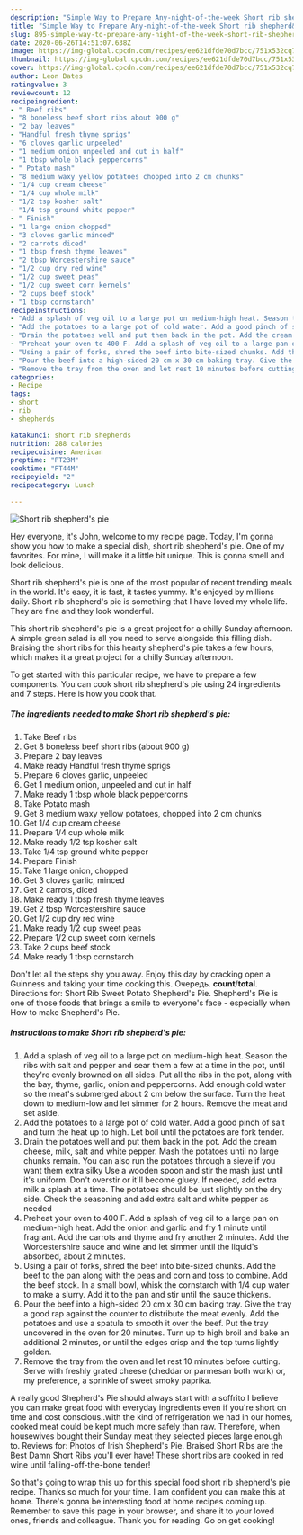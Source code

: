 ```yaml
---
description: "Simple Way to Prepare Any-night-of-the-week Short rib shepherd&amp;#39;s pie"
title: "Simple Way to Prepare Any-night-of-the-week Short rib shepherd&amp;#39;s pie"
slug: 895-simple-way-to-prepare-any-night-of-the-week-short-rib-shepherd-and-39-s-pie
date: 2020-06-26T14:51:07.638Z
image: https://img-global.cpcdn.com/recipes/ee621dfde70d7bcc/751x532cq70/short-rib-shepherds-pie-recipe-main-photo.jpg
thumbnail: https://img-global.cpcdn.com/recipes/ee621dfde70d7bcc/751x532cq70/short-rib-shepherds-pie-recipe-main-photo.jpg
cover: https://img-global.cpcdn.com/recipes/ee621dfde70d7bcc/751x532cq70/short-rib-shepherds-pie-recipe-main-photo.jpg
author: Leon Bates
ratingvalue: 3
reviewcount: 12
recipeingredient:
- " Beef ribs"
- "8 boneless beef short ribs about 900 g"
- "2 bay leaves"
- "Handful fresh thyme sprigs"
- "6 cloves garlic unpeeled"
- "1 medium onion unpeeled and cut in half"
- "1 tbsp whole black peppercorns"
- " Potato mash"
- "8 medium waxy yellow potatoes chopped into 2 cm chunks"
- "1/4 cup cream cheese"
- "1/4 cup whole milk"
- "1/2 tsp kosher salt"
- "1/4 tsp ground white pepper"
- " Finish"
- "1 large onion chopped"
- "3 cloves garlic minced"
- "2 carrots diced"
- "1 tbsp fresh thyme leaves"
- "2 tbsp Worcestershire sauce"
- "1/2 cup dry red wine"
- "1/2 cup sweet peas"
- "1/2 cup sweet corn kernels"
- "2 cups beef stock"
- "1 tbsp cornstarch"
recipeinstructions:
- "Add a splash of veg oil to a large pot on medium-high heat. Season the ribs with salt and pepper and sear them a few at a time in the pot, until they&#39;re evenly browned on all sides. Put all the ribs in the pot, along with the bay, thyme, garlic, onion and peppercorns. Add enough cold water so the meat&#39;s submerged about 2 cm below the surface. Turn the heat down to medium-low and let simmer for 2 hours. Remove the meat and set aside."
- "Add the potatoes to a large pot of cold water. Add a good pinch of salt and turn the heat up to high. Let boil until the potatoes are fork tender."
- "Drain the potatoes well and put them back in the pot. Add the cream cheese, milk, salt and white pepper. Mash the potatoes until no large chunks remain. You can also run the potatoes through a sieve if you want them extra silky Use a wooden spoon and stir the mash just until it&#39;s uniform. Don&#39;t overstir or it&#39;ll become gluey. If needed, add extra milk a splash at a time. The potatoes should be just slightly on the dry side. Check the seasoning and add extra salt and white pepper as needed"
- "Preheat your oven to 400 F. Add a splash of veg oil to a large pan on medium-high heat. Add the onion and garlic and fry 1 minute until fragrant. Add the carrots and thyme and fry another 2 minutes. Add the Worcestershire sauce and wine and let simmer until the liquid&#39;s absorbed, about 2 minutes."
- "Using a pair of forks, shred the beef into bite-sized chunks. Add the beef to the pan along with the peas and corn and toss to combine. Add the beef stock. In a small bowl, whisk the cornstarch with 1/4 cup water to make a slurry. Add it to the pan and stir until the sauce thickens."
- "Pour the beef into a high-sided 20 cm x 30 cm baking tray. Give the tray a good rap against the counter to distribute the meat evenly. Add the potatoes and use a spatula to smooth it over the beef. Put the tray uncovered in the oven for 20 minutes. Turn up to high broil and bake an additional 2 minutes, or until the edges crisp and the top turns lightly golden."
- "Remove the tray from the oven and let rest 10 minutes before cutting. Serve with freshly grated cheese (cheddar or parmesan both work) or, my preference, a sprinkle of sweet smoky paprika."
categories:
- Recipe
tags:
- short
- rib
- shepherds

katakunci: short rib shepherds 
nutrition: 288 calories
recipecuisine: American
preptime: "PT23M"
cooktime: "PT44M"
recipeyield: "2"
recipecategory: Lunch

---
```



![Short rib shepherd&#39;s pie](https://img-global.cpcdn.com/recipes/ee621dfde70d7bcc/751x532cq70/short-rib-shepherds-pie-recipe-main-photo.jpg)

Hey everyone, it's John, welcome to my recipe page. Today, I'm gonna show you how to make a special dish, short rib shepherd&#39;s pie. One of my favorites. For mine, I will make it a little bit unique. This is gonna smell and look delicious.

Short rib shepherd&#39;s pie is one of the most popular of recent trending meals in the world. It's easy, it is fast, it tastes yummy. It's enjoyed by millions daily. Short rib shepherd&#39;s pie is something that I have loved my whole life. They are fine and they look wonderful.

This short rib shepherd&#39;s pie is a great project for a chilly Sunday afternoon. A simple green salad is all you need to serve alongside this filling dish. Braising the short ribs for this hearty shepherd&#39;s pie takes a few hours, which makes it a great project for a chilly Sunday afternoon.


To get started with this particular recipe, we have to prepare a few components. You can cook short rib shepherd&#39;s pie using 24 ingredients and 7 steps. Here is how you cook that.

<!--inarticleads1-->

##### The ingredients needed to make Short rib shepherd&#39;s pie:

1. Take  Beef ribs
1. Get 8 boneless beef short ribs (about 900 g)
1. Prepare 2 bay leaves
1. Make ready Handful fresh thyme sprigs
1. Prepare 6 cloves garlic, unpeeled
1. Get 1 medium onion, unpeeled and cut in half
1. Make ready 1 tbsp whole black peppercorns
1. Take  Potato mash
1. Get 8 medium waxy yellow potatoes, chopped into 2 cm chunks
1. Get 1/4 cup cream cheese
1. Prepare 1/4 cup whole milk
1. Make ready 1/2 tsp kosher salt
1. Take 1/4 tsp ground white pepper
1. Prepare  Finish
1. Take 1 large onion, chopped
1. Get 3 cloves garlic, minced
1. Get 2 carrots, diced
1. Make ready 1 tbsp fresh thyme leaves
1. Get 2 tbsp Worcestershire sauce
1. Get 1/2 cup dry red wine
1. Make ready 1/2 cup sweet peas
1. Prepare 1/2 cup sweet corn kernels
1. Take 2 cups beef stock
1. Make ready 1 tbsp cornstarch


Don&#39;t let all the steps shy you away. Enjoy this day by cracking open a Guinness and taking your time cooking this. Очередь. __count__/__total__. Directions for: Short Rib Sweet Potato Shepherd&#39;s Pie. Shepherd&#39;s Pie is one of those foods that brings a smile to everyone&#39;s face - especially when How to make Shepherd&#39;s Pie. 

<!--inarticleads2-->

##### Instructions to make Short rib shepherd&#39;s pie:

1. Add a splash of veg oil to a large pot on medium-high heat. Season the ribs with salt and pepper and sear them a few at a time in the pot, until they&#39;re evenly browned on all sides. Put all the ribs in the pot, along with the bay, thyme, garlic, onion and peppercorns. Add enough cold water so the meat&#39;s submerged about 2 cm below the surface. Turn the heat down to medium-low and let simmer for 2 hours. Remove the meat and set aside.
1. Add the potatoes to a large pot of cold water. Add a good pinch of salt and turn the heat up to high. Let boil until the potatoes are fork tender.
1. Drain the potatoes well and put them back in the pot. Add the cream cheese, milk, salt and white pepper. Mash the potatoes until no large chunks remain. You can also run the potatoes through a sieve if you want them extra silky Use a wooden spoon and stir the mash just until it&#39;s uniform. Don&#39;t overstir or it&#39;ll become gluey. If needed, add extra milk a splash at a time. The potatoes should be just slightly on the dry side. Check the seasoning and add extra salt and white pepper as needed
1. Preheat your oven to 400 F. Add a splash of veg oil to a large pan on medium-high heat. Add the onion and garlic and fry 1 minute until fragrant. Add the carrots and thyme and fry another 2 minutes. Add the Worcestershire sauce and wine and let simmer until the liquid&#39;s absorbed, about 2 minutes.
1. Using a pair of forks, shred the beef into bite-sized chunks. Add the beef to the pan along with the peas and corn and toss to combine. Add the beef stock. In a small bowl, whisk the cornstarch with 1/4 cup water to make a slurry. Add it to the pan and stir until the sauce thickens.
1. Pour the beef into a high-sided 20 cm x 30 cm baking tray. Give the tray a good rap against the counter to distribute the meat evenly. Add the potatoes and use a spatula to smooth it over the beef. Put the tray uncovered in the oven for 20 minutes. Turn up to high broil and bake an additional 2 minutes, or until the edges crisp and the top turns lightly golden.
1. Remove the tray from the oven and let rest 10 minutes before cutting. Serve with freshly grated cheese (cheddar or parmesan both work) or, my preference, a sprinkle of sweet smoky paprika.


A really good Shepherd&#39;s Pie should always start with a soffrito I believe you can make great food with everyday ingredients even if you&#39;re short on time and cost conscious..with the kind of refrigeration we had in our homes, cooked meat could be kept much more safely than raw. Therefore, when housewives bought their Sunday meat they selected pieces large enough to. Reviews for: Photos of Irish Shepherd&#39;s Pie. Braised Short Ribs are the Best Damn Short Ribs you&#39;ll ever have! These short ribs are cooked in red wine until falling-off-the-bone tender! 

So that's going to wrap this up for this special food short rib shepherd&#39;s pie recipe. Thanks so much for your time. I am confident you can make this at home. There's gonna be interesting food at home recipes coming up. Remember to save this page in your browser, and share it to your loved ones, friends and colleague. Thank you for reading. Go on get cooking!
